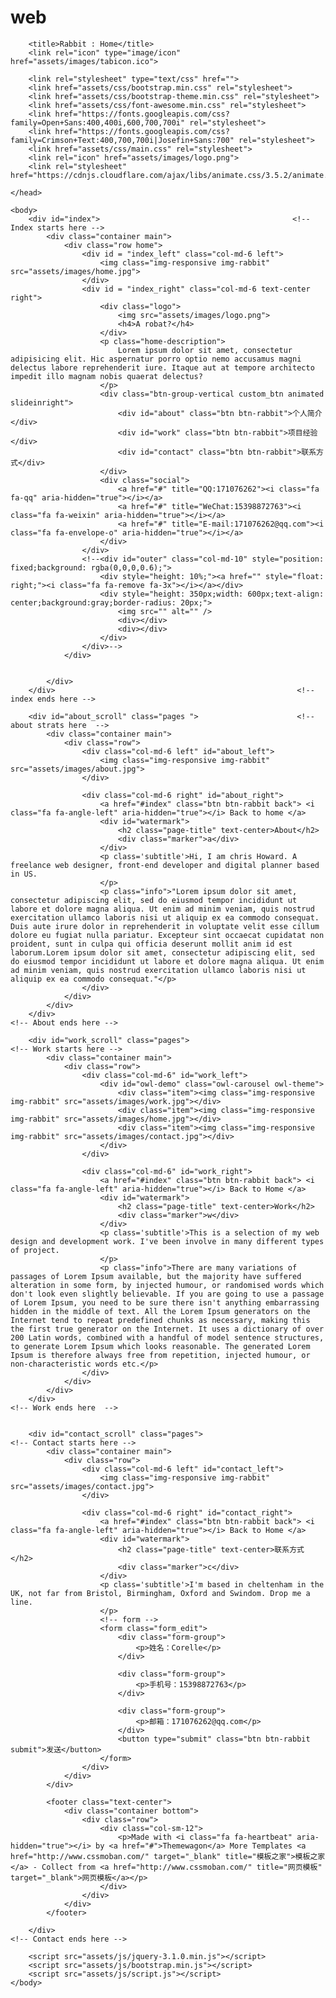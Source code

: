 # web<!DOCTYPE html>
<html lang="en">
    <head>
        <meta charset="utf-8">
        <meta http-equiv="X-UA-Compatible" content="IE=edge">
        <meta name="viewport" content="width=device-width, initial-scale=1">

        <title>Rabbit : Home</title>
        <link rel="icon" type="image/icon" href="assets/images/tabicon.ico">

        <link rel="stylesheet" type="text/css" href="">
        <link href="assets/css/bootstrap.min.css" rel="stylesheet">
        <link href="assets/css/bootstrap-theme.min.css" rel="stylesheet">
        <link href="assets/css/font-awesome.min.css" rel="stylesheet">
        <link href="https://fonts.googleapis.com/css?family=Open+Sans:400,400i,600,700,700i" rel="stylesheet">
        <link href="https://fonts.googleapis.com/css?family=Crimson+Text:400,700,700i|Josefin+Sans:700" rel="stylesheet">
        <link href="assets/css/main.css" rel="stylesheet">
        <link rel="icon" href="assets/images/logo.png">
        <link rel="stylesheet" href="https://cdnjs.cloudflare.com/ajax/libs/animate.css/3.5.2/animate.min.css">
        
    </head>

    <body>
        <div id="index">                                           <!-- Index starts here -->
            <div class="container main">
                <div class="row home">
                    <div id = "index_left" class="col-md-6 left">
                        <img class="img-responsive img-rabbit" src="assets/images/home.jpg">
                    </div>
                    <div id = "index_right" class="col-md-6 text-center right">
                        <div class="logo">
                            <img src="assets/images/logo.png">
                            <h4>A robat?</h4>
                        </div>
                        <p class="home-description">
							Lorem ipsum dolor sit amet, consectetur adipisicing elit. Hic aspernatur porro optio nemo accusamus magni delectus labore reprehenderit iure. Itaque aut at tempore architecto impedit illo magnam nobis quaerat delectus?
                        </p>
                        <div class="btn-group-vertical custom_btn animated slideinright">
                            <div id="about" class="btn btn-rabbit">个人简介</div>
                            <div id="work" class="btn btn-rabbit">项目经验</div>
                            <div id="contact" class="btn btn-rabbit">联系方式</div>
                        </div>      
                        <div class="social">
                            <a href="#" title="QQ:171076262"><i class="fa fa-qq" aria-hidden="true"></i></a>
                            <a href="#" title="WeChat:15398872763"><i class="fa fa-weixin" aria-hidden="true"></i></a>
                            <a href="#" title="E-mail:171076262@qq.com"><i class="fa fa-envelope-o" aria-hidden="true"></i></a>
                        </div>
                    </div>
               		<!--<div id="outer" class="col-md-10" style="position: fixed;background: rgba(0,0,0,0.6);">
	           			<div style="height: 10%;"><a href="" style="float: right;"><i class="fa fa-remove fa-3x"></i></a></div>
	           			<div style="height: 350px;width: 600px;text-align: center;background:gray;border-radius: 20px;">
	           				<img src="" alt="" />
	           				<div></div>
	           				<div></div>
	           			</div>
	           		</div>-->
                </div>
				
                
            </div>
        </div>                                                      <!-- index ends here -->

        <div id="about_scroll" class="pages ">                      <!-- about strats here  -->
            <div class="container main">
                <div class="row">
                    <div class="col-md-6 left" id="about_left">
                        <img class="img-responsive img-rabbit" src="assets/images/about.jpg">
                    </div>

                    <div class="col-md-6 right" id="about_right">
                        <a href="#index" class="btn btn-rabbit back"> <i class="fa fa-angle-left" aria-hidden="true"></i> Back to home </a>
                        <div id="watermark">
                            <h2 class="page-title" text-center>About</h2>
                            <div class="marker">a</div>
                        </div>
                        <p class='subtitle'>Hi, I am chris Howard. A freelance web designer, front-end developer and digital planner based in US.
                        </p>
                        <p class="info">"Lorem ipsum dolor sit amet, consectetur adipiscing elit, sed do eiusmod tempor incididunt ut labore et dolore magna aliqua. Ut enim ad minim veniam, quis nostrud exercitation ullamco laboris nisi ut aliquip ex ea commodo consequat. Duis aute irure dolor in reprehenderit in voluptate velit esse cillum dolore eu fugiat nulla pariatur. Excepteur sint occaecat cupidatat non proident, sunt in culpa qui officia deserunt mollit anim id est laborum.Lorem ipsum dolor sit amet, consectetur adipiscing elit, sed do eiusmod tempor incididunt ut labore et dolore magna aliqua. Ut enim ad minim veniam, quis nostrud exercitation ullamco laboris nisi ut aliquip ex ea commodo consequat."</p>  
                    </div>
                </div>
            </div>            
        </div>                                                                <!-- About ends here -->

        <div id="work_scroll" class="pages">                                  <!-- Work starts here -->
            <div class="container main">
                <div class="row">
                    <div class="col-md-6" id="work_left">
                        <div id="owl-demo" class="owl-carousel owl-theme">
                            <div class="item"><img class="img-responsive img-rabbit" src="assets/images/work.jpg"></div>
                            <div class="item"><img class="img-responsive img-rabbit" src="assets/images/home.jpg"></div>
                            <div class="item"><img class="img-responsive img-rabbit" src="assets/images/contact.jpg"></div>
                        </div>
                    </div>

                    <div class="col-md-6" id="work_right">
                        <a href="#index" class="btn btn-rabbit back"> <i class="fa fa-angle-left" aria-hidden="true"></i> Back to Home </a>
                        <div id="watermark">
                            <h2 class="page-title" text-center>Work</h2>
                            <div class="marker">w</div>
                        </div>
                        <p class='subtitle'>This is a selection of my web design and development work. I've been involve in many different types of project.
                        </p>
                        <p class="info">There are many variations of passages of Lorem Ipsum available, but the majority have suffered alteration in some form, by injected humour, or randomised words which don't look even slightly believable. If you are going to use a passage of Lorem Ipsum, you need to be sure there isn't anything embarrassing hidden in the middle of text. All the Lorem Ipsum generators on the Internet tend to repeat predefined chunks as necessary, making this the first true generator on the Internet. It uses a dictionary of over 200 Latin words, combined with a handful of model sentence structures, to generate Lorem Ipsum which looks reasonable. The generated Lorem Ipsum is therefore always free from repetition, injected humour, or non-characteristic words etc.</p>
                    </div>
                </div>
            </div>    
        </div>                                                                 <!-- Work ends here  -->


        <div id="contact_scroll" class="pages">                             <!-- Contact starts here -->
            <div class="container main">
                <div class="row">
                    <div class="col-md-6 left" id="contact_left">
                        <img class="img-responsive img-rabbit" src="assets/images/contact.jpg">
                    </div>

                    <div class="col-md-6 right" id="contact_right">
                        <a href="#index" class="btn btn-rabbit back"> <i class="fa fa-angle-left" aria-hidden="true"></i> Back to Home </a>
                        <div id="watermark">
                            <h2 class="page-title" text-center>联系方式</h2>
                            <div class="marker">c</div>
                        </div>
                        <p class='subtitle'>I'm based in cheltenham in the UK, not far from Bristol, Birmingham, Oxford and Swindom. Drop me a line.
                        </p>
                        <!-- form -->
                        <form class="form_edit"> 
                            <div class="form-group">
                              	<p>姓名：Corelle</p>
                            </div>

                            <div class="form-group">
                           		<p>手机号：15398872763</p>
                            </div>

                            <div class="form-group">
                        		<p>邮箱：171076262@qq.com</p>
                            </div>
                            <button type="submit" class="btn btn-rabbit submit">发送</button>
                        </form>
                    </div>
                </div>
            </div>
       
            <footer class="text-center">
                <div class="container bottom">
                    <div class="row">
                        <div class="col-sm-12">
                            <p>Made with <i class="fa fa-heartbeat" aria-hidden="true"></i> by <a href="#">Themewagon</a> More Templates <a href="http://www.cssmoban.com/" target="_blank" title="模板之家">模板之家</a> - Collect from <a href="http://www.cssmoban.com/" title="网页模板" target="_blank">网页模板</a></p>
                        </div>
                    </div>
                </div>
            </footer>
            
        </div>                                                              <!-- Contact ends here -->
        
        <script src="assets/js/jquery-3.1.0.min.js"></script>
        <script src="assets/js/bootstrap.min.js"></script>
        <script src="assets/js/script.js"></script>
    </body>
</html>
